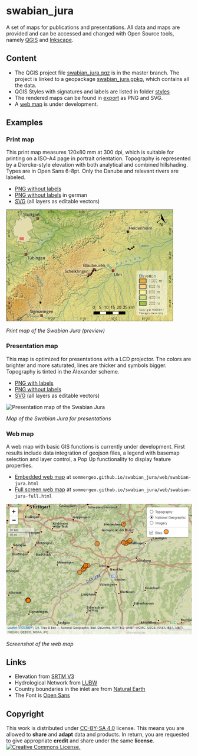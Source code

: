 # swabian_jura
 A set of maps for publications and presentations. All data and maps are provided and can be accessed and changed with Open Source tools, namely <a href="http://qgis.org" target="_blank">QGIS</a> and <a href="http://inkscape.org" target="_blank">Inkscape</a>.
## Content
* The QGIS project file <a href="/swabian_jura.qgz" target="_blank">swabian_jura.qgz</a> is in the master branch. The project is linked to a geopackage <a href="/data/swabian_jura.gpkg" target="_blank">swabian_jura.gpkg</a>, which contains all the data.
* QGIS Styles with signatures and labels are listed in folder <a href="/styles" target="_blank">styles</a>
* The rendered maps can be found in <a href="/export" target="_blank">export</a> as PNG and SVG.
* A <a href="http://sommergeo.github.io/swabian_jura/web/swabian-jura.html" target="_blank">web map</a> is under development.

## Examples

### Print map
This print map measures 120x80 mm at 300 dpi, which is suitable for printing on a ISO-A4 page in portrait orientation. Topography is represented by a Diercke-style elevation with both analytical and combined hillshading. Types are in Open Sans 6-8pt. Only the Danube and relevant rivers are labeled.
* <a href="/export/swabian_jura_120x80_EN.png" target="_blank">PNG without labels</a>
* <a href="/export/swabian_jura_120x80.png" target="_blank">PNG without labels</a> in german
* <a href="/export/swabian_jura_120x80_EN.svg" target="_blank">SVG</a> (all layers as editable vectors)

![Print map of the Swabian Jura](/img/swabian_jura_120x80_EN_96dpi.png)

*Print map of the Swabian Jura (preview)*

### Presentation map
This map is optimized for presentations with a LCD projector. The colors are brighter and more saturated, lines are thicker and symbols bigger. Topography is tinted in the Alexander scheme.
* <a href="/export/swabian_jura_PPT_EN_label.png" target="_blank">PNG with labels</a>
* <a href="/export/swabian_jura_PPT_EN.png" target="_blank">PNG without labels</a>
* <a href="/export/swabian_jura_PPT_EN.svg" target="_blank">SVG</a> (all layers as editable vectors)

![Presentation map of the Swabian Jura](/export/swabian_jura_PPT_EN_label.png)

*Map of the Swabian Jura for presentations*

### Web map
A web map with basic GIS functions is currently under development. First results include data integration of geojson files, a legend with basemap selection and layer control, a Pop Up functionality to display feature properties.
* <a href="http://sommergeo.github.io/swabian_jura/web/swabian-jura.html" target="_blank">Embedded web map</a> at `sommergeo.github.io/swabian_jura/web/swabian-jura.html`
* <a href="http://sommergeo.github.io/swabian_jura/web/swabian-jura-full.html" target="_blank">Full screen web map</a> at `sommergeo.github.io/swabian_jura/web/swabian-jura-full.html`

![Screenshot of the web map](/img/webmap_natgeo.png)

*Screenshot of the web map*

## Links
* Elevation from <a href="https://www2.jpl.nasa.gov/srtm/" target="_blank">SRTM V3</a>
* Hydrological Network from <a href="https://www.lubw.baden-wuerttemberg.de/wasser/awgn" target="_blank">LUBW</a>
* Country boundaries in the inlet are from <a href="https://www.naturalearthdata.com" target="_blank">Natural Earth</a>
* The Font is <a href="https://fonts.google.com/specimen/Open+Sans" target="_blank">Open Sans</a>

## Copyright
This work is distributed under <a href="https://creativecommons.org/licenses/by-sa/4.0/" target="_blank">CC-BY-SA 4.0</a> license. This means you are allowed to **share** and **adapt** data and products. In return, you are requested to give appropriate **credit** and share under the same **license**.
<a rel="license" href="http://creativecommons.org/licenses/by-sa/4.0/"><img alt="Creative Commons License" style="border-width:0" src="https://i.creativecommons.org/l/by-sa/4.0/88x31.png" />.
